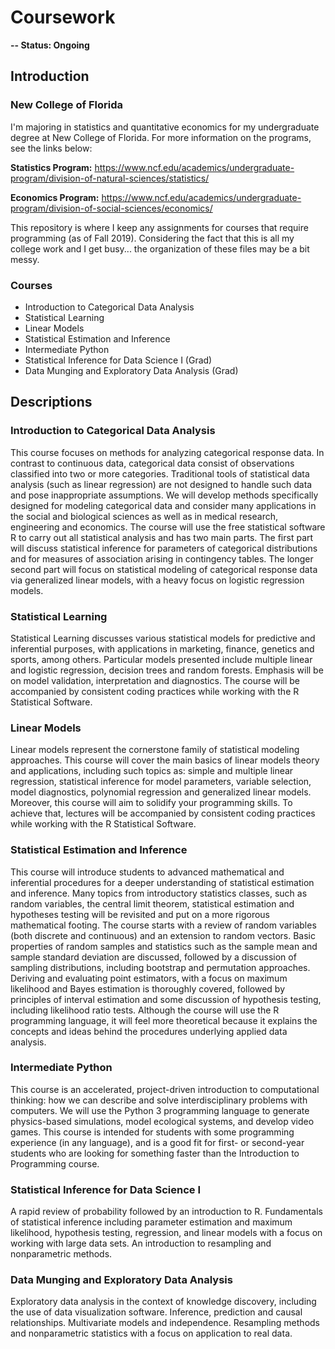 # Coursework

**-- Status: Ongoing**

## Introduction

### New College of Florida
 I'm majoring in statistics and quantitative economics for my undergraduate degree at New College of Florida. For more information on the programs, see the links below:
 
 **Statistics Program:** https://www.ncf.edu/academics/undergraduate-program/division-of-natural-sciences/statistics/
 
 **Economics Program:** https://www.ncf.edu/academics/undergraduate-program/division-of-social-sciences/economics/

This repository is where I keep any assignments for courses that require programming (as of Fall 2019). Considering the fact that this is all my college work and I get busy... the organization of these files may be a bit messy.

### Courses

- Introduction to Categorical Data Analysis
- Statistical Learning
- Linear Models
- Statistical Estimation and Inference
- Intermediate Python
- Statistical Inference for Data Science I (Grad)
- Data Munging and Exploratory Data Analysis (Grad)

## Descriptions

### Introduction to Categorical Data Analysis

This course focuses on methods for analyzing categorical response data. In contrast to continuous data, categorical data consist of observations classified into two or more categories. Traditional tools of statistical data analysis (such as linear regression) are not designed to handle such data and pose inappropriate assumptions. We will develop methods specifically designed for modeling categorical data and consider many applications in the social and biological sciences as well as in medical research, engineering and economics. The course will use the free statistical software R to carry out all statistical analysis and has two main parts. The first part will discuss statistical inference for parameters of categorical distributions and for measures of association arising in contingency tables. The longer second part will focus on statistical modeling of categorical response data via generalized linear models, with a heavy focus on logistic regression models.

### Statistical Learning

Statistical Learning discusses various statistical models for predictive and inferential purposes, with applications in marketing, finance, genetics and sports, among others. Particular models presented include multiple linear and logistic regression, decision trees and random forests. Emphasis will be on model validation, interpretation and diagnostics. The course will be accompanied by consistent coding practices while working with the R Statistical Software.

### Linear Models

Linear models represent the cornerstone family of statistical modeling approaches. This course will cover the main basics of linear models theory and applications, including such topics as: simple and multiple linear regression, statistical inference for model parameters, variable selection, model diagnostics, polynomial regression and generalized linear models. Moreover, this course will aim to solidify your programming skills. To achieve that, lectures will be accompanied by consistent coding practices while working with the R Statistical Software.

### Statistical Estimation and Inference

This course will introduce students to advanced mathematical and inferential procedures for a deeper understanding of statistical estimation and inference. Many topics from introductory statistics classes, such as random variables, the central limit theorem, statistical estimation and hypotheses testing will be revisited and put on a more rigorous mathematical footing. The course starts with a review of random variables (both discrete and continuous) and an extension to random vectors. Basic properties of random samples and statistics such as the sample mean and sample standard deviation are discussed, followed by a discussion of sampling distributions, including bootstrap and permutation approaches. Deriving and evaluating point estimators, with a focus on maximum likelihood and Bayes estimation is thoroughly covered, followed by principles of interval estimation and some discussion of hypothesis testing, including likelihood ratio tests. Although the course will use the R programming language, it will feel more theoretical because it explains the concepts and ideas behind the procedures underlying applied data analysis.

### Intermediate Python

This course is an accelerated, project-driven introduction to computational thinking: how we can describe and solve interdisciplinary problems with computers. We will use the Python 3 programming language to generate physics-based simulations, model ecological systems, and develop video games. This course is intended for students with some programming experience (in any language), and is a good fit for first- or second-year students who are looking for something faster than the Introduction to Programming course.

### Statistical Inference for Data Science I

A rapid review of probability followed by an introduction to R. Fundamentals of statistical inference including parameter estimation and maximum likelihood, hypothesis testing, regression, and linear models with a focus on working with large data sets. An introduction to resampling and nonparametric methods.

### Data Munging and Exploratory Data Analysis

Exploratory data analysis in the context of knowledge discovery, including the use of data visualization software. Inference, prediction and causal relationships. Multivariate models and independence. Resampling methods and nonparametric statistics with a focus on application to real data.
